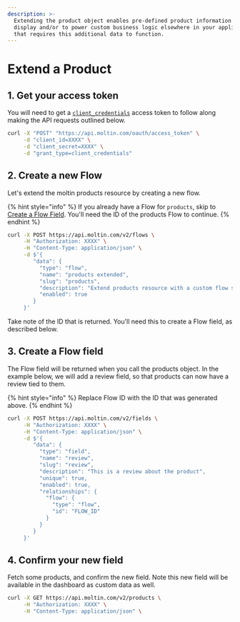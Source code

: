```yaml
---
description: >-
  Extending the product object enables pre-defined product information for
  display and/or to power custom business logic elsewhere in your application
  that requires this additional data to function.
---
```


# Extend a Product

## 1. Get your access token

You will need to get a [`client_credentials`](https://docs.moltin.com/basics/authentication/client-credential-token) access token to follow along making the API requests outlined below.

```bash
curl -X "POST" "https://api.moltin.com/oauth/access_token" \
     -d "client_id=XXXX" \
     -d "client_secret=XXXX" \
     -d "grant_type=client_credentials"
```

## 2. Create a new Flow

 Let's extend the moltin products resource by creating a new flow.

{% hint style="info" %}
If you already have a Flow for `products`, skip to [Create a Flow Field](../serverless/short-order-id.md#2-create-a-flow-field). You'll need the ID of the products Flow to continue.
{% endhint %}

```bash
curl -X POST https://api.moltin.com/v2/flows \
     -H "Authorization: XXXX" \
     -H "Content-Type: application/json" \
     -d $'{
        "data": {
          "type": "flow",
          "name": "products extended",
          "slug": "products",
          "description": "Extend products resource with a custom flow so it can have all of the JSON you want and need.",
          "enabled": true
        }
     }'
```

Take note of the ID that is returned. You'll need this to create a Flow field, as described below.

## 3. Create a Flow field

The Flow field will be returned when you call the products object. In the example below, we will add a review field, so that products can now have a review tied to them.

{% hint style="info" %}
Replace Flow ID with the ID that was generated above.
{% endhint %}

```bash
curl -X POST https://api.moltin.com/v2/fields \
     -H "Authorization: XXXX" \
     -H "Content-Type: application/json" \
     -d $'{
        "data": {
          "type": "field",
          "name": "review",
          "slug": "review",
          "description": "This is a review about the product",
          "unique": true,
          "enabled": true,
          "relationships": {
            "flow": {
              "type": "flow",
              "id": "FLOW_ID"
            }
          }
        }
     }'
```

## 4. Confirm your new field

Fetch some products, and confirm the new field. Note this new field will be available in the dashboard as custom data as well.

```bash
curl -X GET https://api.moltin.com/v2/products \
     -H "Authorization: XXXX" \
     -H "Content-Type: application/json" \
```







